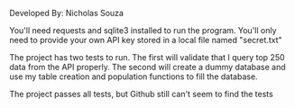 Developed By: Nicholas Souza

You'll need requests and sqlite3 installed to run the program. You'll only need to 
provide your own API key stored in a local file named "secret.txt"

The project has two tests to run. The first will validate that I query top 250 data
from the API properly. The second will create a dummy database and use my table
creation and population functions to fill the database.

The project passes all tests, but Github still can't seem to find the tests